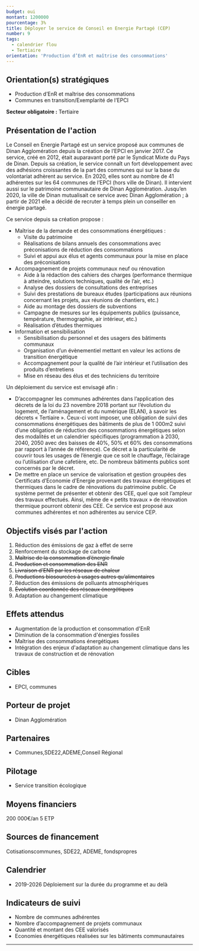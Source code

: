 ```yaml
---
budget: oui
montant: 1200000
pourcentage: 3%
title: Déployer le service de Conseil en Energie Partagé (CEP)
number: 9
tags:
  - calendrier flou
  - Tertiaire
orientation: 'Production d’EnR et maîtrise des consommations'
---
```


## Orientation(s) stratégiques

- Production d’EnR et maîtrise des consommations
- Communes en transition/Exemplarité de l’EPCI

**Secteur obligatoire :** Tertiaire

## Présentation de l'action

Le Conseil en Energie Partagé est un service proposé aux communes de Dinan Agglomération depuis la création de l’EPCI en janvier 2017. Ce service, créé en 2012, était auparavant porté par le Syndicat Mixte du Pays de Dinan. Depuis sa création, le service connaît un fort développement avec des adhésions croissantes de la part des communes qui sur la base du volontariat adhèrent au service. En 2020, elles sont au nombre de 41 adhérentes sur les 64 communes de l’EPCI (hors ville de Dinan). Il intervient aussi sur le patrimoine communautaire de Dinan Agglomération. Jusqu’en 2020, la ville de Dinan mutualisait ce service avec Dinan Agglomération ; à partir de 2021 elle a décidé de recruter à temps plein un conseiller en énergie partagé.

Ce service depuis sa création propose :
- Maîtrise de la demande et des consommations énergétiques :
  - Visite du patrimoine
  - Réalisations de bilans annuels des consommations avec préconisations de réduction des consommations
  - Suivi et appui aux élus et agents communaux pour la mise en place des préconisations
- Accompagnement de projets communaux neuf ou rénovation
  - Aide à la rédaction des cahiers des charges (performance thermique à atteindre, solutions techniques, qualité de l’air, etc.)
  - Analyse des dossiers de consultations des entreprises
  - Suivi des prestations de bureaux études (participations aux réunions concernant les projets, aux réunions de chantiers, etc.)
  - Aide au montage des dossiers de subventions
  - Campagne de mesures sur les équipements publics (puissance, température, thermographie, air intérieur, etc.)
  - Réalisation d’études thermiques
- Information et sensibilisation
  - Sensibilisation du personnel et des usagers des bâtiments communaux
  - Organisation d’un évènementiel mettant en valeur les actions de transition énergétique
  - Accompagnement pour la qualité de l’air intérieur et l’utilisation des produits d’entretiens
  - Mise en réseau des élus et des techniciens du territoire

Un déploiement du service est envisagé afin :
  - D’accompagner les communes adhérentes dans l’application des décrets de la loi du 23 novembre 2018 portant sur l’évolution du logement, de l’aménagement et du numérique (ELAN), à savoir les décrets « Tertiaire ». Ceux-ci vont imposer, une obligation de suivi des consommations énergétiques des bâtiments de plus de 1 000m2 suivi d’une obligation de réduction des consommations énergétiques selon des modalités et un calendrier spécifiques (programmation à 2030, 2040, 2050 avec des baisses de 40%, 50% et 60% des consommations par rapport à l’année de référence). Ce décret a la particularité de couvrir tous les usages de l’énergie que ce soit le chauffage, l’éclairage ou l’utilisation d’une cafetière, etc. De nombreux bâtiments publics sont concernés par le décret.
  - De mettre en place un service de valorisation et gestion groupées des Certificats d’Economie d’Energie provenant des travaux énergétiques et thermiques dans le cadre de rénovations du patrimoine public. Ce système permet de présenter et obtenir des CEE, quel que soit l’ampleur des travaux effectués. Ainsi, même de « petits travaux » de rénovation thermique pourront obtenir des CEE. Ce service est proposé aux communes adhérentes et non adhérentes au service CEP.

## Objectifs visés par l'action

1. Réduction des émissions de gaz à effet de serre
2. Renforcement du stockage de carbone
3. ~~Maîtrise de la consommation d’énergie finale~~
4. ~~Production et consommation des ENR~~
5. ~~Livraison d’ENR par les réseaux de chaleur~~
6. ~~Productions biosourcées à usages autres qu’alimentaires~~
7. Réduction des émissions de polluants atmosphériques
8. ~~Évolution coordonnée des réseaux énergétiques~~
9. Adaptation au changement climatique

## Effets attendus

- Augmentation de la production et consommation d'EnR
- Diminution de la consommation d'énergies fossiles
- Maîtrise des consommations énergétiques
- Intégration des enjeux d'adaptation au changement climatique dans les travaux de construction et de rénovation

## Cibles

- EPCI, communes

## Porteur de projet

- Dinan Agglomération

## Partenaires

- Communes,SDE22,ADEME,Conseil Régional

## Pilotage

- Service transition écologique

## Moyens financiers

200 000€/an
5 ETP

## Sources de financement

Cotisationscommunes, SDE22, ADEME, fondspropres

## Calendrier

- 2019-2026 Déploiement sur la durée du programme et au delà

## Indicateurs de suivi

- Nombre de communes adhérentes
- Nombre d’accompagnement de projets communaux
- Quantité et montant des CEE valorisés
- Economies énergétiques réalisées sur les bâtiments communautaires

---
